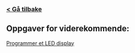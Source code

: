 <br>
<br>

### [< Gå tilbake](index.md)

## Oppgaver for viderekommende:

[Programmer et LED display](https://makecode.microbit.org/#tutorial:https://github.com/8gywce293pcg/tut-test)
